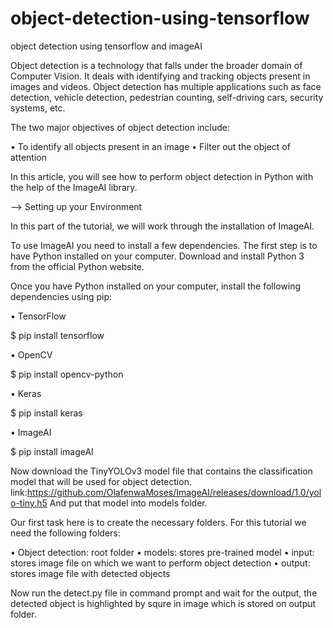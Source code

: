 # object-detection-using-tensorflow
object detection using tensorflow and imageAI

Object detection is a technology that falls under the broader domain of Computer Vision. It deals with identifying and tracking objects present in images and videos. Object detection has multiple applications such as face detection, vehicle detection, pedestrian counting, self-driving cars, security systems, etc.

The two major objectives of object detection include:

• To identify all objects present in an image
• Filter out the object of attention

In this article, you will see how to perform object detection in Python with the help of the ImageAI library.

--> Setting up your Environment

In this part of the tutorial, we will work through the installation of ImageAI.

To use ImageAI you need to install a few dependencies. The first step is to have Python installed on your computer. Download and install Python 3 from the official Python website.

Once you have Python installed on your computer, install the following dependencies using pip:

• TensorFlow

$ pip install tensorflow

• OpenCV

$ pip install opencv-python

• Keras

$ pip install keras

• ImageAI

$ pip install imageAI


Now download the TinyYOLOv3 model file that contains the classification model that will be used for object detection.
link:https://github.com/OlafenwaMoses/ImageAI/releases/download/1.0/yolo-tiny.h5  And put that model into models folder.


Our first task here is to create the necessary folders. For this tutorial we need the following folders:

• Object detection: root folder
    • models: stores pre-trained model
    • input: stores image file on which we want to perform object detection
    • output: stores image file with detected objects
    
    
Now run the detect.py file in command prompt and wait for the output, the detected object is highlighted by squre in image which is stored on output folder.


